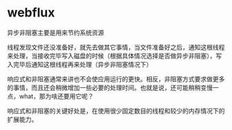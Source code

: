 # webflux
异步非阻塞主要是用来节约系统资源

线程发现文件还没准备好，就先去做其它事情，当文件准备好之后，通知这根线程来处理，当接收完毕写入磁盘的时候（根据具体情况选择是否做异步非阻塞），写入完毕后通知这根线程再来处理（异步非阻塞情况下）


响应式和非阻塞通常来讲也不会使应用运行的更快。相反，非阻塞方式要求做更多的事情，而且还会稍微增加一些必要的处理时间。也就是说，还可能稍稍变慢一点，what，那为啥还要用它呢？

响应式和非阻塞的关键好处是，在使用很少固定数目的线程和较少的内存情况下的扩展能力。

